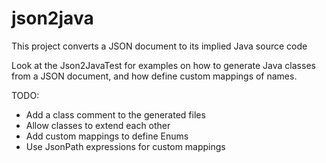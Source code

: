# json2java

This project converts a JSON document to its implied Java source code

Look at the Json2JavaTest for examples on how to generate Java classes from a JSON document, and how define custom mappings of names.

TODO:
 * Add a class comment to the generated files
 * Allow classes to extend each other
 * Add custom mappings to define Enums
 * Use JsonPath expressions for custom mappings
